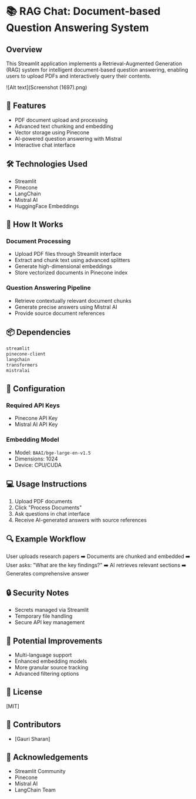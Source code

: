 # 📚 RAG Chat: Document-based Question Answering System

## Overview

This Streamlit application implements a Retrieval-Augmented Generation (RAG) system for intelligent document-based question answering, enabling users to upload PDFs and interactively query their contents.

![Alt text](Screenshot (1697).png)

## 🌟 Features

- PDF document upload and processing
- Advanced text chunking and embedding
- Vector storage using Pinecone
- AI-powered question answering with Mistral
- Interactive chat interface

## 🛠 Technologies Used

- Streamlit
- Pinecone
- LangChain
- Mistral AI
- HuggingFace Embeddings

## 🚀 How It Works

### Document Processing
- Upload PDF files through Streamlit interface
- Extract and chunk text using advanced splitters
- Generate high-dimensional embeddings
- Store vectorized documents in Pinecone index

### Question Answering Pipeline
- Retrieve contextually relevant document chunks
- Generate precise answers using Mistral AI
- Provide source document references

## 📦 Dependencies

```bash
streamlit
pinecone-client
langchain
transformers
mistralai
```

## 🔧 Configuration

### Required API Keys
- Pinecone API Key
- Mistral AI API Key

### Embedding Model
- Model: `BAAI/bge-large-en-v1.5`
- Dimensions: 1024
- Device: CPU/CUDA

## 💻 Usage Instructions

1. Upload PDF documents
2. Click "Process Documents"
3. Ask questions in chat interface
4. Receive AI-generated answers with source references

## 🔍 Example Workflow

User uploads research papers ➡️ Documents are chunked and embedded ➡️ User asks: "What are the key findings?" ➡️ AI retrieves relevant sections ➡️ Generates comprehensive answer


## 🔒 Security Notes

- Secrets managed via Streamlit
- Temporary file handling
- Secure API key management

## 🚧 Potential Improvements

- Multi-language support
- Enhanced embedding models
- More granular source tracking
- Advanced filtering options

## 📝 License

[MIT]

## 👥 Contributors

- [Gauri Sharan]

## 🙏 Acknowledgements

- Streamlit Community
- Pinecone
- Mistral AI
- LangChain Team
